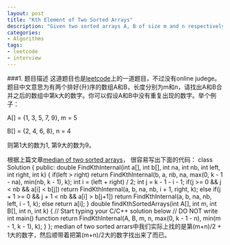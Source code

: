 ```yaml
---
layout: post
title: "Kth Element of Two Sorted Arrays"
description: "Given two sorted arrays A, B of size m and n respectively. Find the k-th smallest element in the union of A and B. You can assume that there are no duplicate elements"
categories: 
- Algorithms
tags:
- leetcode
- interview
---
```

###1. 题目描述
这道题目也是[leetcode](http://leetcode.com/2011/01/find-k-th-smallest-element-in-union-of.html)上的一道题目，不过没有online judege。题目中文意思为有两个排好(升)序的数组A和B，长度分别为m和n，请找出A和B合并之后的数组中第k大的数字。你可以假设A和B中没有重复出现的数字。举个例子：

A[] = {1, 3, 5, 7, 9}, m = 5

B[] = {2, 4, 6, 8}, n = 4

则第1大的数为1, 第9大的数为9。

根据上篇文章[median of two sorted arrays](http://zixiaojindao.github.com/Algorithms/2013/03/27/median-of-two-sorted-arrays/)， 很容易写出下面的代码：
	class Solution {
	public:
		double FindKthInternal(int a[], int b[], int na, int nb, int left, int right, int k)
		{
			if(left > right)
				return FindKthInternal(b, a, nb, na, max(0, k - 1 - na), min(nb, k - 1), k);
			int i = (left + right) / 2;
			int j = k - 1 - i - 1;
			if(j >= 0 && j < nb && a[i] < b[j])
				return FindKthInternal(a, b, na, nb, i + 1, right, k);
			else if(j + 1 >= 0 && j + 1 < nb && a[i] > b[j+1])
				return FindKthInternal(a, b, na, nb, left, i - 1, k);
			else
				return a[i];
		}
		double findKthSortedArrays(int A[], int m, int B[], int n, int k) {
			// Start typing your C/C++ solution below
			// DO NOT write int main() function
			return FindKthInternal(A, B, m, n, max(0, k - 1 - n), min(m - 1, k - 1), k);
		}
	};
median of two sorted arrars中我们实际上找的是第(m+n)/2 + 1大的数字，然后顺带着把第(m+n)/2大的数字找出来了而已。
	

